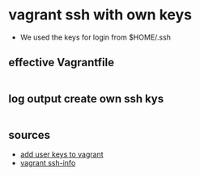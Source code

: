 # vagrant ssh with own keys

- We used the keys for login from $HOME/.ssh

## effective Vagrantfile

```ruby
```

## log output create own ssh kys

```bash

```

## sources

- [add user keys to vagrant](https://stackoverflow.com/questions/30075461/how-do-i-add-my-own-public-key-to-vagrant-vm)
- [vagrant ssh-info](https://stackoverflow.com/questions/28471542/cant-ssh-to-vagrant-vms-using-the-insecure-private-key-vagrant-1-7-2)